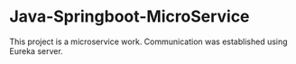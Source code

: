 # Java-Springboot-MicroService
 This project is a microservice work. Communication was established using Eureka server.
